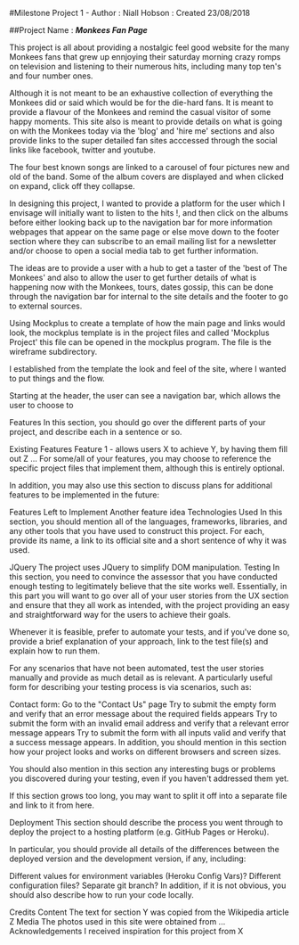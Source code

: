 #Milestone Project 1 - Author : Niall Hobson : Created 23/08/2018

##Project Name : _**Monkees Fan Page**_

This project is all about providing a nostalgic feel good website for the many Monkees fans that grew up ennjoying
their saturday morning crazy romps on television and listening to their numerous hits, including many top ten's and
four number ones.

Although it is not meant to be an exhaustive collection of everything the Monkees did or said which would be for the 
die-hard fans. It is meant to provide a flavour of the Monkees and remind the casual visitor of some happy moments. 
This site also is meant to provide details on what is going on with the Monkees today via the 'blog' and 'hire me' 
sections and also provide links to the super detailed fan sites acccessed through the social links like facebook, 
twitter and youtube.

The four best known songs are linked to a carousel of four pictures new and old of the band. Some of the album covers
are displayed and when clicked on expand, click off they collapse.

In designing this project, I wanted to provide a platform for the user which I envisage will initially want to listen
to the hits !, and then click on the albums before either looking back up to the navigation bar for more information
webpages that appear on the same page or else move down to the footer section where they can subscribe to an email mailing
list for a newsletter and/or choose to open a social media tab to get further information.

The ideas are to provide a user with a hub to get a taster of the 'best of The Monkees' and also to allow the user to get
further details of what is happening now with the Monkees, tours, dates gossip, this can be done through the navigation bar
for internal to the site details and the footer to go to external sources.

Using Mockplus to create a template of how the main page and links would look, the mockplus template is in the project files
and called 'Mockplus Project' this file can be opened in the mockplus program. The file is the wireframe subdirectory.

I established from the template the look and feel of the site, where I wanted to put things and the flow.

Starting at the header, the user can see a navigation bar, which allows the user to choose to 

Features
In this section, you should go over the different parts of your project, and describe each in a sentence or so.

Existing Features
Feature 1 - allows users X to achieve Y, by having them fill out Z
...
For some/all of your features, you may choose to reference the specific project files that implement them, although this is entirely optional.

In addition, you may also use this section to discuss plans for additional features to be implemented in the future:

Features Left to Implement
Another feature idea
Technologies Used
In this section, you should mention all of the languages, frameworks, libraries, and any other tools that you have used to construct this project. For each, provide its name, a link to its official site and a short sentence of why it was used.

JQuery
The project uses JQuery to simplify DOM manipulation.
Testing
In this section, you need to convince the assessor that you have conducted enough testing to legitimately believe that the site works well. Essentially, in this part you will want to go over all of your user stories from the UX section and ensure that they all work as intended, with the project providing an easy and straightforward way for the users to achieve their goals.

Whenever it is feasible, prefer to automate your tests, and if you've done so, provide a brief explanation of your approach, link to the test file(s) and explain how to run them.

For any scenarios that have not been automated, test the user stories manually and provide as much detail as is relevant. A particularly useful form for describing your testing process is via scenarios, such as:

Contact form:
Go to the "Contact Us" page
Try to submit the empty form and verify that an error message about the required fields appears
Try to submit the form with an invalid email address and verify that a relevant error message appears
Try to submit the form with all inputs valid and verify that a success message appears.
In addition, you should mention in this section how your project looks and works on different browsers and screen sizes.

You should also mention in this section any interesting bugs or problems you discovered during your testing, even if you haven't addressed them yet.

If this section grows too long, you may want to split it off into a separate file and link to it from here.

Deployment
This section should describe the process you went through to deploy the project to a hosting platform (e.g. GitHub Pages or Heroku).

In particular, you should provide all details of the differences between the deployed version and the development version, if any, including:

Different values for environment variables (Heroku Config Vars)?
Different configuration files?
Separate git branch?
In addition, if it is not obvious, you should also describe how to run your code locally.

Credits
Content
The text for section Y was copied from the Wikipedia article Z
Media
The photos used in this site were obtained from ...
Acknowledgements
I received inspiration for this project from X